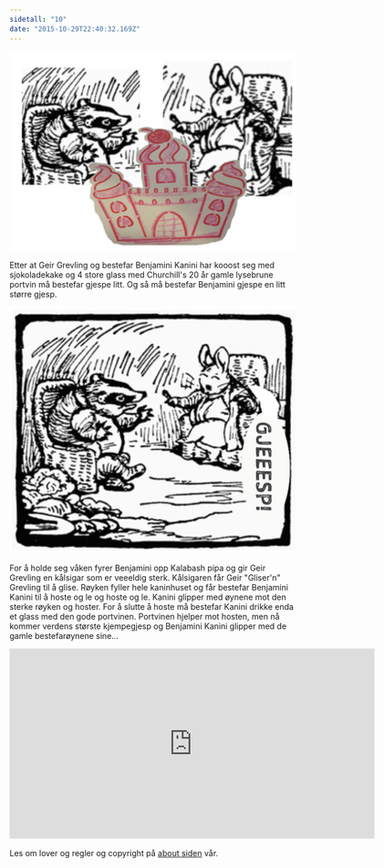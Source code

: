 ```yaml
---
sidetall: "10"
date: "2015-10-29T22:40:32.169Z"
---
```


![Geir Gliser'n Grevling & Herr Havre Rev](./8_2_Geir_Farger.png)



Etter at Geir Grevling og bestefar Benjamini Kanini har kooost seg med sjokoladekake og 4 store glass med Churchill's 20 år gamle lysebrune portvin må bestefar gjespe litt. Og så må bestefar Benjamini gjespe en litt større gjesp.

![Geir Gliser'n Grevling & Herr Havre Rev](./9_1_Geir.png)

For å holde seg våken fyrer Benjamini opp Kalabash pipa og gir Geir Grevling en kålsigar som er veeeldig sterk. Kålsigaren får Geir "Gliser'n" Grevling til å glise. Røyken fyller hele kaninhuset og får bestefar Benjamini Kanini til å hoste og le og hoste og le. Kanini glipper med øynene mot den sterke røyken og hoster. For å slutte å hoste må bestefar Kanini drikke enda et glass med den gode portvinen. Portvinen hjelper mot hosten, men nå kommer verdens største kjempegjesp og Benjamini Kanini glipper med de gamle bestefarøynene sine...


<!-- Gamle bestefar Benjamin Bouncer satt i sola, og snakket med GliseGeir, who was passing through the wood
med en sekk og en liten spade som han brukte til å grave med og noen mulvarpfeller.

Geir "Gliser'n" Grevling klaget bittert over hvor få fugleegg han hadde funnet i det siste og beskyldte Herr Havre Rev for å ha stjålet fugleeggene.

And the otters had cleared off all the frogs while he was asleep in winter—

"Jeg har ikke spist et solid måltid på fjorten dager, jeg lever av jordnøtter. Jeg må vel bli vegetarianer og spise min egen hale snart!" Sa Grevlingen og gliste.


It was not much of a joke, but it tickled old Mr. Bouncer; because Tommy Brock was so fat and stumpy and grinning.

og glisete -->

<iframe src="https://docs.google.com/forms/d/e/1FAIpQLSdaU1qxlU76iRXUClnxtVycECOt0wqjnCQ8tT6mIzPJxbwDUg/viewform?embedded=true" width="640" height="333" frameborder="0" marginheight="0" marginwidth="0">Loading...</iframe>


<!-- ##Her er dine tegninger:

![XX_side_x_](./x.png)

![XX_side_x_](./x.png)

![XX_side_x_](./x.png)


##Tusen takk
for at du var dugnadsdeltager og lastet opp en tegning til vår felles [Gatsby barnebokbutikk](https://www.gatsbyjs.org/tutorial/).

Hilsen Lillian 🦄 og Ola 😺 i laboraturiet i det bittelille Hvite Hus på Rodeløkka, Oslo, Norway, Earth, next to Venus.

Last opp en tegning til, men husk at Lillian 🦄 og Ola 😺 må lime inn tegningen din før den blir synlig på internett.


<iframe src="https://docs.google.com/forms/d/e/1FAIpQLSdaU1qxlU76iRXUClnxtVycECOt0wqjnCQ8tT6mIzPJxbwDUg/viewform?embedded=true" width="640" height="668" frameborder="0" marginheight="0" marginwidth="0">Loading...</iframe>
-->
Les om lover og regler og copyright
på [about siden](/about/) vår.


<!-- ![Geir Gliser'n Grevling & Herr Havre Rev](./7_1_Geir_Farger.png)

![Geir Gliser'n Grevling & Herr Havre Rev](./image010.jpg) -->
